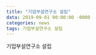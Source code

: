 ```yaml
---
title: "기업부설연구소 설립"
data: 2019-09-01 00:00:00 -0000
categories: news 
tags: 기업부설연구소 설립
---
```


기업부설연구소 설립

